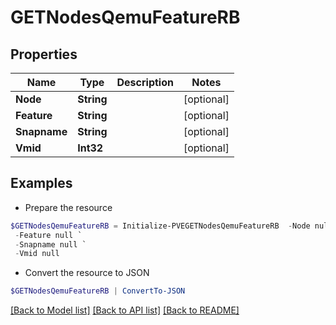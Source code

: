# GETNodesQemuFeatureRB
## Properties

Name | Type | Description | Notes
------------ | ------------- | ------------- | -------------
**Node** | **String** |  | [optional] 
**Feature** | **String** |  | [optional] 
**Snapname** | **String** |  | [optional] 
**Vmid** | **Int32** |  | [optional] 

## Examples

- Prepare the resource
```powershell
$GETNodesQemuFeatureRB = Initialize-PVEGETNodesQemuFeatureRB  -Node null `
 -Feature null `
 -Snapname null `
 -Vmid null
```

- Convert the resource to JSON
```powershell
$GETNodesQemuFeatureRB | ConvertTo-JSON
```

[[Back to Model list]](../README.md#documentation-for-models) [[Back to API list]](../README.md#documentation-for-api-endpoints) [[Back to README]](../README.md)

